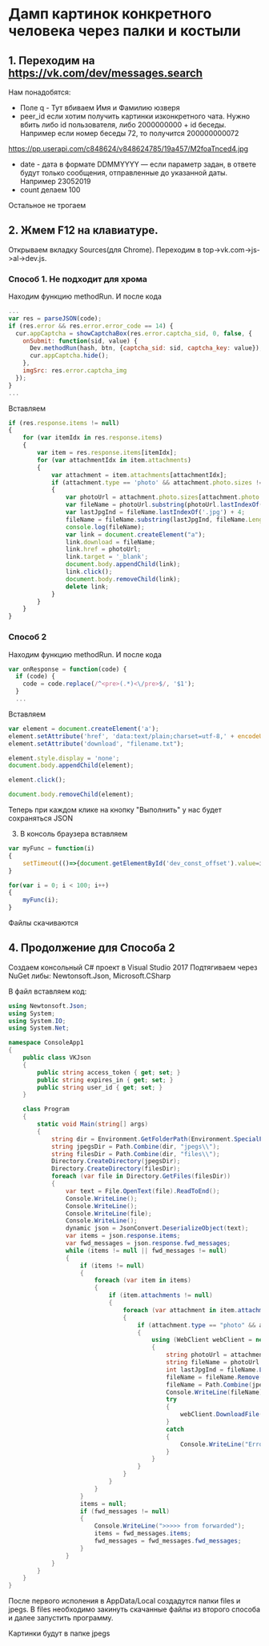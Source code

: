 # Дамп картинок конкретного человека через палки и костыли

## 1. Переходим на https://vk.com/dev/messages.search
Нам понадобятся:
- Поле q - Тут вбиваем Имя и Фамилию юзверя
- peer_id если хотим получить картинки изконкретного чата. Нужно вбить либо id пользователя, либо 2000000000 + id беседы. Например если номер беседы 72, то получится 200000000072

https://pp.userapi.com/c848624/v848624785/19a457/M2foaTnced4.jpg

- date - дата в формате DDMMYYYY — если параметр задан, в ответе будут только сообщения, отправленные до указанной даты. Например 23052019
- count делаем 100

Остальное не трогаем

## 2. Жмем F12 на клавиатуре. 
Открываем вкладку Sources(для Chrome). 
Переходим в top->vk.com->js->al->dev.js.


### Способ 1. Не подходит для хрома

Находим функцию methodRun.
И после кода
```js
...
var res = parseJSON(code);
if (res.error && res.error.error_code == 14) {
  cur.appCaptcha = showCaptchaBox(res.error.captcha_sid, 0, false, {
    onSubmit: function(sid, value) {
      Dev.methodRun(hash, btn, {captcha_sid: sid, captcha_key: value});
      cur.appCaptcha.hide();
    },
    imgSrc: res.error.captcha_img
  });
}
...
```
Вставляем

```js
if (res.response.items != null)
{
	for (var itemIdx in res.response.items)
	{
		var item = res.response.items[itemIdx];
		for (var attachmentIdx in item.attachments)
		{
			var attachment = item.attachments[attachmentIdx];
			if (attachment.type == 'photo' && attachment.photo.sizes != null)
			{
				var photoUrl = attachment.photo.sizes[attachment.photo.sizes.length - 1].url;
				var fileName = photoUrl.substring(photoUrl.lastIndexOf('/') + 1);
				var lastJpgInd = fileName.lastIndexOf('.jpg') + 4;
				fileName = fileName.substring(lastJpgInd, fileName.Length - lastJpgInd);
				console.log(fileName);
				var link = document.createElement("a");
				link.download = fileName;
				link.href = photoUrl;
				link.target = '_blank';
				document.body.appendChild(link);
				link.click();
				document.body.removeChild(link);
				delete link;
			}
		}
	}
}
```

### Способ 2

Находим функцию methodRun.
И после кода
```js
var onResponse = function(code) {
  if (code) {
    code = code.replace(/^<pre>(.*)<\/pre>$/, '$1');
  }
  ...
```
Вставляем
```js
var element = document.createElement('a');
element.setAttribute('href', 'data:text/plain;charset=utf-8,' + encodeURIComponent(code));
element.setAttribute('download', "filename.txt");

element.style.display = 'none';
document.body.appendChild(element);

element.click();

document.body.removeChild(element);
```
Теперь при каждом клике на кнопку "Выполнить" у нас будет сохраняться JSON

3. В консоль браузера вставляем 
```js
var myFunc = function(i)
{
	setTimeout(()=>{document.getElementById('dev_const_offset').value=i*100;document.getElementById('dev_req_run_btn').click();}, i*3000);
}

for(var i = 0; i < 100; i++)
{
    myFunc(i);
}
```

Файлы скачиваются

## 4. Продолжение для Способа 2
Создаем консольный C# проект в Visual Studio 2017
Подтягиваем через NuGet либы: Newtonsoft.Json, Microsoft.CSharp

В файл вставляем код:
```cs
using Newtonsoft.Json;
using System;
using System.IO;
using System.Net;

namespace ConsoleApp1
{
    public class VKJson
    {
        public string access_token { get; set; }
        public string expires_in { get; set; }
        public string user_id { get; set; }
    }

    class Program
    {
        static void Main(string[] args)
        {
            string dir = Environment.GetFolderPath(Environment.SpecialFolder.LocalApplicationData);
            string jpegsDir = Path.Combine(dir, "jpegs\\");
            string filesDir = Path.Combine(dir, "files\\");
            Directory.CreateDirectory(jpegsDir);
            Directory.CreateDirectory(filesDir);
            foreach (var file in Directory.GetFiles(filesDir))
            {
                var text = File.OpenText(file).ReadToEnd();
                Console.WriteLine();
                Console.WriteLine();
                Console.WriteLine(file);
                Console.WriteLine();
                dynamic json = JsonConvert.DeserializeObject(text);
                var items = json.response.items;
                var fwd_messages = json.response.fwd_messages;
                while (items != null || fwd_messages != null)
                {
                    if (items != null)
                    {
                        foreach (var item in items)
                        {
                            if (item.attachments != null)
                            {
                                foreach (var attachment in item.attachments)
                                {
                                    if (attachment.type == "photo" && attachment.photo.sizes != null)
                                    {
                                        using (WebClient webClient = new WebClient())
                                        {
                                            string photoUrl = attachment.photo.sizes[attachment.photo.sizes.Count - 1].url;
                                            string fileName = photoUrl.Remove(0, photoUrl.LastIndexOf("/") + 1);
                                            int lastJpgInd = fileName.LastIndexOf(".jpg") + 4;
                                            fileName = fileName.Remove(lastJpgInd, fileName.Length - lastJpgInd);
                                            fileName = Path.Combine(jpegsDir, fileName);
                                            Console.WriteLine(fileName);
                                            try
                                            {
                                                webClient.DownloadFile(new Uri(photoUrl), fileName);
                                            }
                                            catch
                                            {
                                                Console.WriteLine("Error");
                                            }
                                        }
                                    }
                                }
                            }
                        }
                    }
                    items = null;
                    if (fwd_messages != null)
                    {
                        Console.WriteLine(">>>>> from forwarded");
                        items = fwd_messages.items;
                        fwd_messages = fwd_messages.fwd_messages;
                    }
                }
            }
        }
    }
}

```
После первого исполения в AppData/Local создадутся папки files и jpegs. В files необходимо закинуть скачанные файлы из второго способа и далее запустить программу.

Картинки будут в папке jpegs
